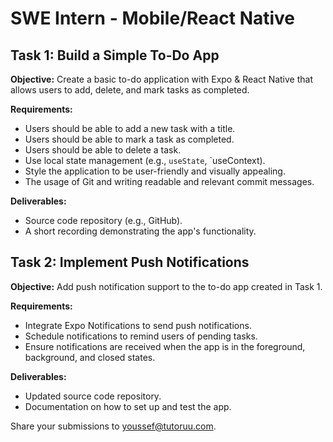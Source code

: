 # SWE Intern - Mobile/React Native

## Task 1: Build a Simple To-Do App

**Objective:**
Create a basic to-do application with Expo & React Native that allows users to add, delete, and mark tasks as completed.

**Requirements:**

- Users should be able to add a new task with a title.
- Users should be able to mark a task as completed.
- Users should be able to delete a task.
- Use local state management (e.g., `useState`, `useContext).
- Style the application to be user-friendly and visually appealing.
- The usage of Git and writing readable and relevant commit messages.

**Deliverables:**

- Source code repository (e.g., GitHub).
- A short recording demonstrating the app's functionality.

## Task 2: Implement Push Notifications

**Objective:**
Add push notification support to the to-do app created in Task 1.

**Requirements:**

- Integrate Expo Notifications to send push notifications.
- Schedule notifications to remind users of pending tasks.
- Ensure notifications are received when the app is in the foreground, background, and closed states.

**Deliverables:**

- Updated source code repository.
- Documentation on how to set up and test the app.

Share your submissions to <youssef@tutoruu.com>.
